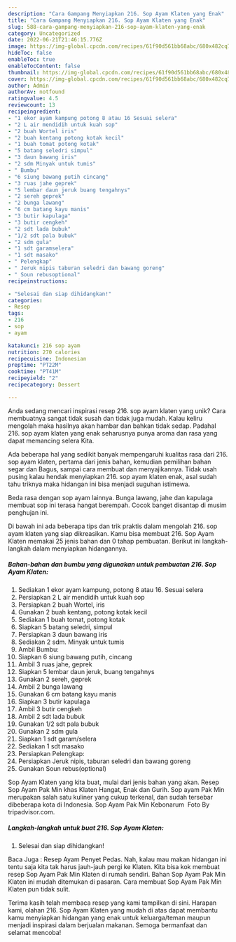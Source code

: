 ```yaml
---
description: "Cara Gampang Menyiapkan 216. Sop Ayam Klaten yang Enak"
title: "Cara Gampang Menyiapkan 216. Sop Ayam Klaten yang Enak"
slug: 588-cara-gampang-menyiapkan-216-sop-ayam-klaten-yang-enak
category: Uncategorized
date: 2022-06-21T21:46:15.776Z
image: https://img-global.cpcdn.com/recipes/61f90d561bb68abc/680x482cq70/216-sop-ayam-klaten-foto-resep-utama.jpg
hideToc: false
enableToc: true
enableTocContent: false
thumbnail: https://img-global.cpcdn.com/recipes/61f90d561bb68abc/680x482cq70/216-sop-ayam-klaten-foto-resep-utama.jpg
cover: https://img-global.cpcdn.com/recipes/61f90d561bb68abc/680x482cq70/216-sop-ayam-klaten-foto-resep-utama.jpg
author: Admin
authorAv: notfound
ratingvalue: 4.5
reviewcount: 13
recipeingredient:
- "1 ekor ayam kampung potong 8 atau 16 Sesuai selera"
- "2 L air mendidih untuk kuah sop"
- "2 buah Wortel iris"
- "2 buah kentang potong kotak kecil"
- "1 buah tomat potong kotak"
- "5 batang seledri simpul"
- "3 daun bawang iris"
- "2 sdm Minyak untuk tumis"
- " Bumbu"
- "6 siung bawang putih cincang"
- "3 ruas jahe geprek"
- "5 lembar daun jeruk buang tengahnys"
- "2 sereh geprek"
- "2 bunga lawang"
- "6 cm batang kayu manis"
- "3 butir kapulaga"
- "3 butir cengkeh"
- "2 sdt lada bubuk"
- "1/2 sdt pala bubuk"
- "2 sdm gula"
- "1 sdt garamselera"
- "1 sdt masako"
- " Pelengkap"
- " Jeruk nipis taburan seledri dan bawang goreng"
- " Soun rebusoptional"
recipeinstructions:

- "Selesai dan siap dihidangkan!"
categories:
- Resep
tags:
- 216
- sop
- ayam

katakunci: 216 sop ayam 
nutrition: 270 calories
recipecuisine: Indonesian
preptime: "PT22M"
cooktime: "PT41M"
recipeyield: "2"
recipecategory: Dessert

---
```





Anda sedang mencari inspirasi resep 216. sop ayam klaten yang unik? Cara membuatnya sangat tidak susah dan tidak juga mudah. Kalau keliru mengolah maka hasilnya akan hambar dan bahkan tidak sedap. Padahal 216. sop ayam klaten yang enak seharusnya punya aroma dan rasa yang dapat memancing selera Kita.





Ada beberapa hal yang sedikit banyak mempengaruhi kualitas rasa dari 216. sop ayam klaten, pertama dari jenis bahan, kemudian pemilihan bahan segar dan Bagus, sampai cara membuat dan menyajikannya. Tidak usah pusing kalau hendak menyiapkan 216. sop ayam klaten enak,      asal sudah tahu triknya maka hidangan ini bisa menjadi suguhan istimewa.














Beda rasa dengan sop ayam lainnya. Bunga lawang, jahe dan kapulaga membuat sop ini terasa hangat berempah. Cocok banget disantap di musim penghujan ini.






Di bawah ini ada beberapa tips dan trik praktis dalam mengolah 216. sop ayam klaten yang siap dikreasikan. Kamu bisa membuat 216. Sop Ayam Klaten memakai 25 jenis bahan dan 0 tahap pembuatan. Berikut ini langkah-langkah dalam menyiapkan hidangannya.

<!--inarticleads1-->

##### Bahan-bahan dan bumbu yang digunakan untuk pembuatan 216. Sop Ayam Klaten:

1. Sediakan 1 ekor ayam kampung, potong 8 atau 16. Sesuai selera
1. Persiapkan 2 L air mendidih untuk kuah sop
1. Persiapkan 2 buah Wortel, iris
1. Gunakan 2 buah kentang, potong kotak kecil
1. Sediakan 1 buah tomat, potong kotak
1. Siapkan 5 batang seledri, simpul
1. Persiapkan 3 daun bawang iris
1. Sediakan 2 sdm. Minyak untuk tumis
1. Ambil  Bumbu:
1. Siapkan 6 siung bawang putih, cincang
1. Ambil 3 ruas jahe, geprek
1. Siapkan 5 lembar daun jeruk, buang tengahnys
1. Gunakan 2 sereh, geprek
1. Ambil 2 bunga lawang
1. Gunakan 6 cm batang kayu manis
1. Siapkan 3 butir kapulaga
1. Ambil 3 butir cengkeh
1. Ambil 2 sdt lada bubuk
1. Gunakan 1/2 sdt pala bubuk
1. Gunakan 2 sdm gula
1. Siapkan 1 sdt garam/selera
1. Sediakan 1 sdt masako
1. Persiapkan  Pelengkap:
1. Persiapkan  Jeruk nipis, taburan seledri dan bawang goreng
1. Gunakan  Soun rebus(optional)


Sop Ayam Klaten yang kita buat, mulai dari jenis bahan yang akan. Resep Sop Ayam Pak Min khas Klaten Hangat, Enak dan Gurih. Sop ayam Pak Min merupakan salah satu kuliner yang cukup terkenal, dan sudah tersebar dibeberapa kota di Indonesia. Sop Ayam Pak Min Kebonarum ️ Foto By tripadvisor.com. 

<!--inarticleads2-->

##### Langkah-langkah untuk buat 216. Sop Ayam Klaten:


1. Selesai dan siap dihidangkan!

Baca Juga : Resep Ayam Penyet Pedas. Nah, kalau mau makan hidangan ini tentu saja kita tak harus jauh-jauh pergi ke Klaten. Kita bisa kok membuat resep Sop Ayam Pak Min Klaten di rumah sendiri. Bahan Sop Ayam Pak Min Klaten ini mudah ditemukan di pasaran. Cara membuat Sop Ayam Pak Min Klaten pun tidak sulit. 

Terima kasih telah membaca resep yang kami tampilkan di sini. Harapan kami, olahan 216. Sop Ayam Klaten yang mudah di atas dapat membantu kamu menyiapkan hidangan yang enak untuk keluarga/teman maupun menjadi inspirasi dalam berjualan makanan. Semoga bermanfaat dan selamat mencoba!
